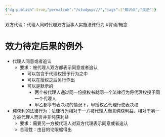 ```yaml
---
{"dg-publish":true,"permalink":"/studyup///","tags":["知识点","民法"]}
---
```


双方代理：代理人同时代理双方当事人实施法律行为 #背诵/概念 
# 效力待定后果的例外
- 代理人同意或者追认
	- 要求：被代理人双方都表示同意或者追认
		- 可以包含于代理权授予行为之中
		- 可以在授权之后另行作出
		- 可以是默示的
			- 两个被代理人通过同一份授权书就同一个法律行为将代理权授予同一个代理人
			- 甲乙都享有表决权的情況下，甲授权乙代理行使表决权
- 纯获利的法律行为：法律行为相对于一方被代理人而言纯获利益，相对于另一方被代理人而言并非纯获利益
	- 要求：需要另一方被代理人对双方代理表示同意或者追认
	- 合理性：由目的论限缩得出